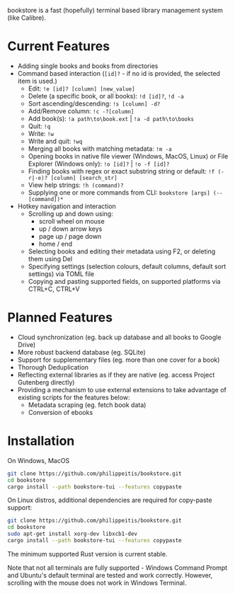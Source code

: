 bookstore is a fast (hopefully) terminal based library management system (like Calibre).

# Current Features
- Adding single books and books from directories
- Command based interaction (`[id]?` - if no id is provided, the selected item is used.)
  - Edit: `!e [id]? [column] [new_value]`
  - Delete (a specific book, or all books): `!d [id]?`, `!d -a`
  - Sort ascending/descending: `!s [column] -d?`
  - Add/Remove column: `!c -?[column]`
  - Add book(s): `!a path\to\book.ext` | `!a -d path\to\books`
  - Quit: `!q`
  - Write: `!w`
  - Write and quit: `!wq`
  - Merging all books with matching metadata: `!m -a`
  - Opening books in native file viewer (Windows, MacOS, Linux) or File Explorer (Windows only): `!o [id]?` | `!o -f [id]?`
  - Finding books with regex or exact substring string or default: `!f (-r|-e)? [column] [search_str]`
  - View help strings: `!h (command)?`
  - Supplying one or more commands from CLI: `bookstore [args] (-- [command])*`
- Hotkey navigation and interaction
  - Scrolling up and down using:
    - scroll wheel on mouse
    - up / down arrow keys
    - page up / page down
    - home / end
  - Selecting books and editing their metadata using F2, or deleting them using Del
  - Specifying settings (selection colours, default columns, default sort settings) via TOML file
  - Copying and pasting supported fields, on supported platforms via CTRL+C, CTRL+V
 
# Planned Features
- Cloud synchronization (eg. back up database and all books to Google Drive)
- More robust backend database (eg. SQLite)
- Support for supplementary files (eg. more than one cover for a book)
- Thorough Deduplication
- Reflecting external libraries as if they are native (eg. access Project Gutenberg directly)
- Providing a mechanism to use external extensions to take advantage of existing scripts for the features below:
  - Metadata scraping (eg. fetch book data)
  - Conversion of ebooks
  
# Installation

On Windows, MacOS
```bash
git clone https://github.com/philippeitis/bookstore.git
cd bookstore
cargo install --path bookstore-tui --features copypaste 
```

On Linux distros, additional dependencies are required for copy-paste support:
```bash
git clone https://github.com/philippeitis/bookstore.git
cd bookstore
sudo apt-get install xorg-dev libxcb1-dev
cargo install --path bookstore-tui --features copypaste
```

The minimum supported Rust version is current stable.

Note that not all terminals are fully supported - Windows Command Prompt and Ubuntu's default terminal are tested and work correctly. However, scrolling with the mouse does not work in Windows Terminal. 